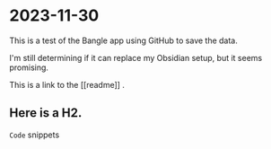 # 2023-11-30

This is a test of the Bangle app using GitHub to save the data.

I'm still determining if it can replace my Obsidian setup, but it seems promising.

This is a link to the [[readme]] .

## Here is a H2.

`Code` snippets
